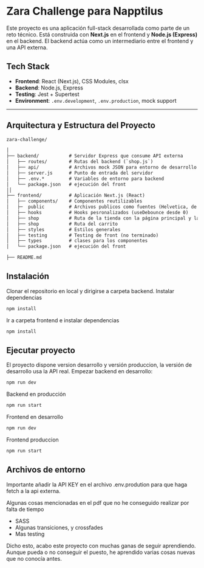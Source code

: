 # Zara Challenge para Napptilus

Este proyecto es una aplicación full-stack desarrollada como parte de un reto técnico. Está construida con **Next.js** en el frontend y **Node.js (Express)** en el backend. El backend actúa como un intermediario entre el frontend y una API externa.

## Tech Stack

- **Frontend**: React (Next.js), CSS Modules, clsx
- **Backend**: Node.js, Express
- **Testing**: Jest + Supertest
- **Environment**: `.env.development`, `.env.production`, mock support

---

##  Arquitectura y Estructura del Proyecto

```txt
zara-challenge/

│
├── backend/           # Servidor Express que consume API externa
│   ├── routes/        # Rutas del backend (`shop.js`)
│   ├── api/           # Archivos mock JSON para entorno de desarrollo
│   ├── server.js      # Punto de entrada del servidor
│   ├── .env.*         # Variables de entorno para backend
│   └── package.json   # ejecución del front
││
├── frontend/          # Aplicación Next.js (React)
│   ├── components/    # Componentes reutilizables 
│   ├─  public         # Archivos publicos como fuentes (Helvetica, de uso no comercial)
│   ├── hooks          # Hooks pesronalizados (useDebounce desde 0)
│   ├── shop           # Ruta de la tienda con la página principal y la página individual de productos
│   ├── shop           # Ruta del carrito
│   ├── styles         # Estilos generales
│   ├── testing        # Testing de front (no terminado)
│   ├── types          # clases para los componentes
│   └── package.json   # ejecución del front

├── README.md              

```
## Instalación

Clonar el repositorio en local y dirigirse a carpeta backend.
Instalar dependencias
```bash
npm install
```
Ir a carpeta frontend e instalar dependencias
```bash
npm install
```


## Ejecutar proyecto
El proyecto dispone version desarrollo y versión produccion, la versión de desarrollo usa la API real. Empezar backend en desarrollo:
```bash
npm run dev
```
Backend en producción
```bash
npm run start
```
Frontend en desarrollo
```bash
npm run dev
```
Frontend produccion
```bash
npm run start

```
## Archivos de entorno
Importante añadir la API KEY en el archivo .env.prodution para que haga fetch a la api externa.

Algunas cosas mencionadas en el pdf que no he conseguido realizar por falta de tiempo
- SASS
- Algunas transiciones, y crossfades 
- Mas testing

Dicho esto, acabo este proyecto con muchas ganas de seguir aprendiendo.
Aunque pueda o no conseguir el puesto, he aprendido varias cosas nuevas que no conocía antes.